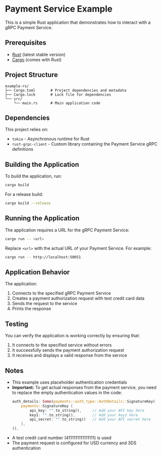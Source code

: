 # Payment Service Example

This is a simple Rust application that demonstrates how to interact with a gRPC Payment Service.

## Prerequisites

- [Rust](https://www.rust-lang.org/tools/install) (latest stable version)
- [Cargo](https://doc.rust-lang.org/cargo/getting-started/installation.html) (comes with Rust)

## Project Structure

```
example-rs/
├── Cargo.toml       # Project dependencies and metadata
├── Cargo.lock       # Lock file for dependencies
└── src/
    └── main.rs      # Main application code
```

## Dependencies

This project relies on:
- `tokio` - Asynchronous runtime for Rust
- `rust-grpc-client` - Custom library containing the Payment Service gRPC definitions

## Building the Application

To build the application, run:

```bash
cargo build
```

For a release build:

```bash
cargo build --release
```

## Running the Application

The application requires a URL for the gRPC Payment Service:

```bash
cargo run -- <url>
```

Replace `<url>` with the actual URL of your Payment Service. For example:

```bash
cargo run -- http://localhost:50051
```

## Application Behavior

The application:

1. Connects to the specified gRPC Payment Service
2. Creates a payment authorization request with test credit card data
3. Sends the request to the service
4. Prints the response

## Testing

You can verify the application is working correctly by ensuring that:

1. It connects to the specified service without errors
2. It successfully sends the payment authorization request
3. It receives and displays a valid response from the service

## Notes

- This example uses placeholder authentication credentials
- **Important:** To get actual responses from the payment service, you need to replace the empty authentication values in the code:
  ```rust
  auth_details: Some(payments::auth_type::AuthDetails::SignatureKey(
      payments::SignatureKey {
          api_key: "".to_string(),     // Add your API key here
          key1: "".to_string(),        // Add your key1 here
          api_secret: "".to_string()   // Add your API secret here
      },
  )),
  ```
- A test credit card number (4111111111111111) is used
- The payment request is configured for USD currency and 3DS authentication

